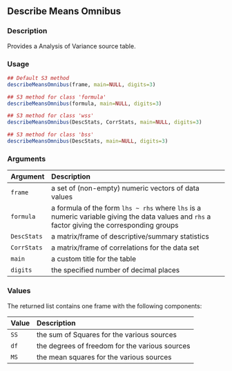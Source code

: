 ## Describe Means Omnibus

### Description

Provides a Analysis of Variance source table.

### Usage

```r
## Default S3 method
describeMeansOmnibus(frame, main=NULL, digits=3)

## S3 method for class 'formula'
describeMeansOmnibus(formula, main=NULL, digits=3)

## S3 method for class 'wss'
describeMeansOmnibus(DescStats, CorrStats, main=NULL, digits=3)

## S3 method for class 'bss'
describeMeansOmnibus(DescStats, main=NULL, digits=3)
```

### Arguments

Argument | Description
:-- | :--
```frame``` | a set of (non-empty) numeric vectors of data values
```formula``` | a formula of the form `lhs ~ rhs` where `lhs` is a numeric variable giving the data values and `rhs` a factor giving the corresponding groups
```DescStats``` | a matrix/frame of descriptive/summary statistics
```CorrStats``` | a matrix/frame of correlations for the data set
```main``` | a custom title for the table
```digits``` | the specified number of decimal places

### Values

The returned list contains one frame with the following components:

Value | Description
:-- | :--
```SS``` | the sum of Squares for the various sources
```df``` | the degrees of freedom for the various sources
```MS``` | the mean squares for the various sources
